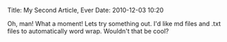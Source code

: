 Title: My Second Article, Ever
Date: 2010-12-03 10:20

Oh, man! What a moment! Lets try something out. I'd like md files and .txt files to automatically word wrap.
Wouldn't that be cool?
